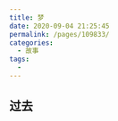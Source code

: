```yaml
---
title: 梦
date: 2020-09-04 21:25:45
permalink: /pages/109833/
categories: 
  - 故事
tags: 
  - 
---
```


## 过去